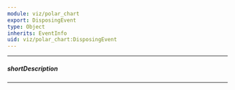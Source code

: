 ```yaml
---
module: viz/polar_chart
export: DisposingEvent
type: Object
inherits: EventInfo
uid: viz/polar_chart:DisposingEvent
---
```

---
##### shortDescription
<!-- Description goes here -->

---
<!-- Description goes here -->